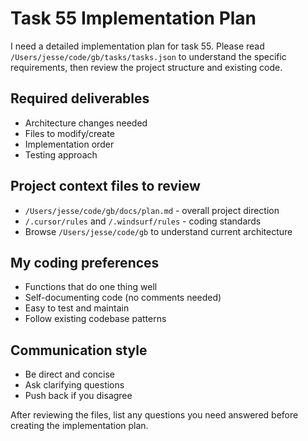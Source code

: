 # Task 55 Implementation Plan

I need a detailed implementation plan for task 55. Please read `/Users/jesse/code/gb/tasks/tasks.json` to understand the specific requirements, then review the project structure and existing code.

## Required deliverables
- Architecture changes needed
- Files to modify/create
- Implementation order
- Testing approach

## Project context files to review
- `/Users/jesse/code/gb/docs/plan.md` - overall project direction
- `/.cursor/rules` and `/.windsurf/rules` - coding standards
- Browse `/Users/jesse/code/gb` to understand current architecture

## My coding preferences
- Functions that do one thing well
- Self-documenting code (no comments needed)
- Easy to test and maintain
- Follow existing codebase patterns

## Communication style
- Be direct and concise
- Ask clarifying questions
- Push back if you disagree

After reviewing the files, list any questions you need answered before creating the implementation plan.